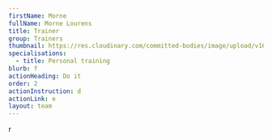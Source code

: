```yaml
---
firstName: Morne
fullName: Morne Lourens
title: Trainer
group: Trainers
thumbnail: https://res.cloudinary.com/committed-bodies/image/upload/v1644512895/trainers/Dylan%20De%20Beer/dylan-trainer.png
specialisations:
  - title: Personal training
blurb: f
actionHeading: Do it
order: 2
actionInstruction: d
actionLink: e
layout: team
---
```

r